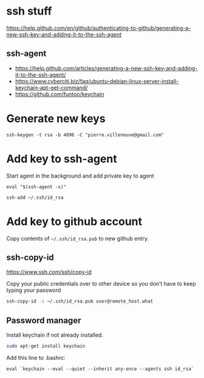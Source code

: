 
# ssh stuff

https://help.github.com/en/github/authenticating-to-github/generating-a-new-ssh-key-and-adding-it-to-the-ssh-agent

## ssh-agent

- https://help.github.com/articles/generating-a-new-ssh-key-and-adding-it-to-the-ssh-agent/
- https://www.cyberciti.biz/faq/ubuntu-debian-linux-server-install-keychain-apt-get-command/
- https://github.com/funtoo/keychain


# Generate new keys

	ssh-keygen -t rsa -b 4096 -C "pierre.villeneuve@gmail.com"


# Add key to ssh-agent

Start agent in the background and add private key to agent

	eval "$(ssh-agent -s)"

	ssh-add ~/.ssh/id_rsa


# Add key to github account

Copy contents of `~/.ssh/id_rsa.pub` to new github entry.



## ssh-copy-id

https://www.ssh.com/ssh/copy-id

Copy your public credentials over to other device so you don’t have to keep typing your password


```sh
ssh-copy-id -i ~/.ssh/id_rsa.pub user@remote_host.what
```

## Password manager

Install keychain if not already installed.

```sh
sudo apt-get install keychain
```

Add this line to .bashrc:

    eval `keychain --eval --quiet --inherit any-once --agents ssh id_rsa`

